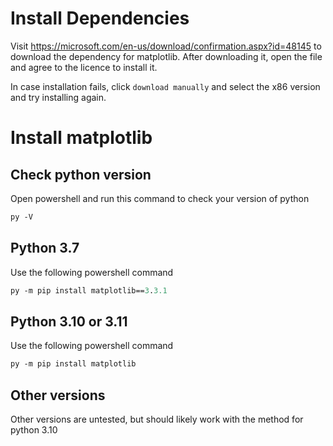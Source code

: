 # Install Dependencies
Visit https://microsoft.com/en-us/download/confirmation.aspx?id=48145 to download the dependency for matplotlib.
After downloading it, open the file and agree to the licence to install it.

In case installation fails, click `download manually` and select the x86 version and try installing again.

# Install matplotlib
## Check python version
Open powershell and run this command to check your version of python
```ps
py -V
```

## Python 3.7
Use the following powershell command
```ps
py -m pip install matplotlib==3.3.1
```

## Python 3.10 or 3.11
Use the following powershell command
```ps
py -m pip install matplotlib
```

## Other versions
Other versions are untested, but should likely work with the method for python 3.10